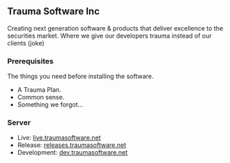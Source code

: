 ## Trauma Software Inc

Creating next generation software & products that deliver excellence to the securities market. Where we give our developers trauma instead of our clients (joke)

### Prerequisites

The things you need before installing the software.

* A Trauma Plan.
* Common sense.
* Something we forgot...

### Server

* Live: [live.traumasoftware.net](https://live.traumasoftware.net)
* Release: [releases.traumasoftware.net](https://releases.traumasoftware.net)
* Development: [dev.traumasoftware.net](https://dev.traumasoftware.net)

